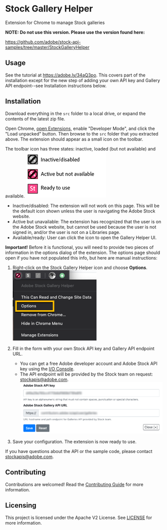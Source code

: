 # Stock Gallery Helper
Extension for Chrome to manage Stock galleries

**NOTE: Do not use this version. Please use the version found here:**

https://github.com/adobe/stock-api-samples/tree/master/StockGalleryHelper

## Usage

See the tutorial at https://adobe.ly/34aQ3po. This covers part of the installation except for the new step of adding your own API key and Gallery API endpoint--see Installation instructions below.

## Installation

Download everything in the `src` folder to a local drive, or expand the contents of the latest zip file.

Open Chrome, [open Extensions](chrome://extensions/), enable "Developer Mode", and click the "Load unpacked" button. Then browse to the `src` folder that you extracted above. The extension should appear as a small icon on the toolbar.

The toolbar icon has three states: inactive, loaded (but not available) and available.
![Gallery Helper icons](images/icon-state-docs.png)
- Inactive/disabled: The extension will not work on this page. This will be the default icon shown unless the user is navigating the Adobe Stock website.
- Active but unavailable: The extension has recognized that the user is on the Adobe Stock website, but cannot be used because the user is not signed in, and/or the user is not on a Libraries page.
- Available/ready: User can click the icon to open the Gallery Helper UI.

**Important!** Before it is functional, you will need to provide two pieces of information in the options dialog of the extension. The options page should open if you have not populated this info, but here are manual instructions:

1. Right-click on the Stock Gallery Helper icon and choose **Options**.
![Right click and choose options](images/helper_options1.png)

2. Fill in the form with your own Stock API key and Gallery API endpoint URL. 
   - You can get a free Adobe developer account and Adobe Stock API key using the [I/O Console](https://console.adobe.io/).
   - The API endpoint will be provided by the Stock team on request: [stockapis@adobe.com](mailto:stockapis@adobe.com?subject=%5BAdobe%20I%2FO%5D%20Galleries%20API).
![Gallery Helper options dialog](images/helper_options2.png)

3. Save your configuration. The extension is now ready to use. 

If you have questions about the API or the sample code, please contact [stockapis@adobe.com](mailto:stockapis@adobe.com?subject=%5BAdobe%20I%2FO%5D%20Galleries%20API).

## Contributing

Contributions are welcomed! Read the [Contributing Guide](https://github.com/adobe/stock-api-samples/blob/master/CONTRIBUTING.md) for more information.

## Licensing

This project is licensed under the Apache V2 License. See [LICENSE](https://github.com/adobe/stock-api-samples/blob/master/LICENSE) for more information.
